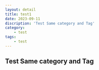 ```yaml
---
layout: detail
title: test1
date: 2023-09-11
discription: 'Test Same category and Tag'
category: 
    - test
tags:
    - test
---
```



## Test Same category and Tag